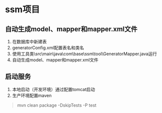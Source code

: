 # ssm项目
## 自动生成model、mapper和mapper.xml文件
1. 在数据库中新建表
2. generatorConfig.xml配置表名和类名
3. 使用工具类\src\main\java\com\base\ssm\tool\GeneratorMapper.java运行
4. 自动生成model、mapper和mapper.xml文件
## 启动服务
1. 本地启动（开发环境）通过配置tomcat启动
2. 生产环境配置maven
> mvn  clean package -DskipTests -P test



